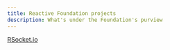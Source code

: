 ```yaml
---
title: Reactive Foundation projects
description: What's under the Foundation's purview
---
```


[RSocket.io](https://rsocket.io)
